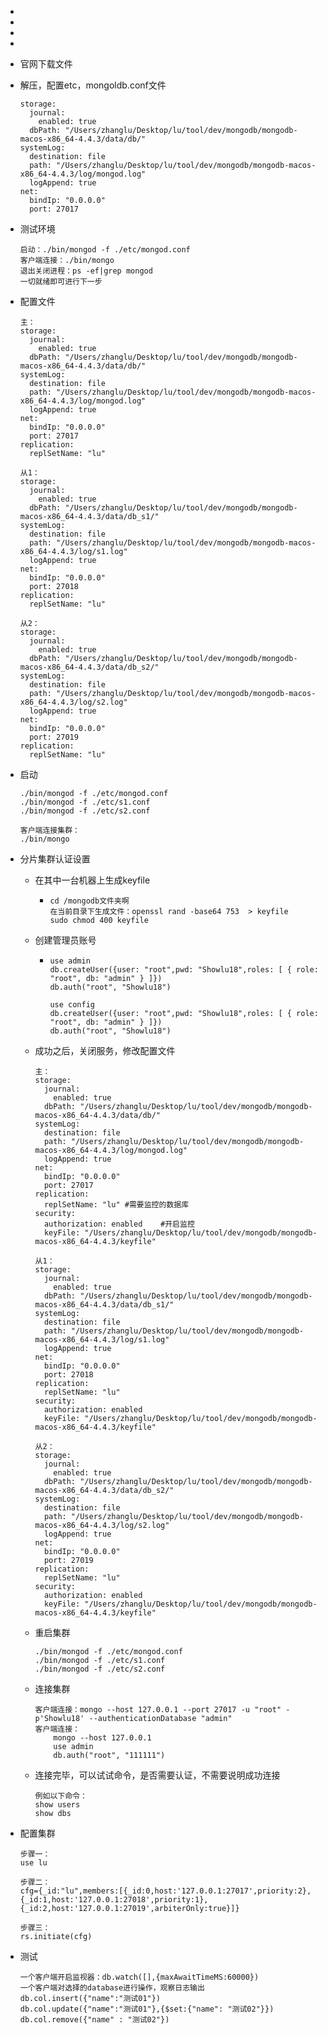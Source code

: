 - [先搭建集群，该操作需要集群环境，主通知从]: https://blog.csdn.net/zhangcongyi420/article/details/92738646

- [shell体验]: https://cloud.tencent.com/developer/article/1711794

- [代码案例]: https://blog.csdn.net/qq_35561207/article/details/85201501

- [集群用户角色权限]: https://www.cnblogs.com/woxingwoxue/p/9888897.html

  

- 官网下载文件

- 解压，配置etc，mongoldb.conf文件

  ```shell
  storage:
    journal:
      enabled: true
    dbPath: "/Users/zhanglu/Desktop/lu/tool/dev/mongodb/mongodb-macos-x86_64-4.4.3/data/db/"
  systemLog:
    destination: file
    path: "/Users/zhanglu/Desktop/lu/tool/dev/mongodb/mongodb-macos-x86_64-4.4.3/log/mongod.log"
    logAppend: true
  net:
    bindIp: "0.0.0.0"
    port: 27017
  ```

- 测试环境

  ```shell
  启动：./bin/mongod -f ./etc/mongod.conf 
  客户端连接：./bin/mongo
  退出关闭进程：ps -ef|grep mongod 
  一切就绪即可进行下一步
  ```

- 配置文件

  ```shell
  主：
  storage:
    journal:
      enabled: true
    dbPath: "/Users/zhanglu/Desktop/lu/tool/dev/mongodb/mongodb-macos-x86_64-4.4.3/data/db/"
  systemLog:
    destination: file
    path: "/Users/zhanglu/Desktop/lu/tool/dev/mongodb/mongodb-macos-x86_64-4.4.3/log/mongod.log"
    logAppend: true
  net:
    bindIp: "0.0.0.0"
    port: 27017
  replication:
    replSetName: "lu"
  
  从1：
  storage:
    journal:
      enabled: true
    dbPath: "/Users/zhanglu/Desktop/lu/tool/dev/mongodb/mongodb-macos-x86_64-4.4.3/data/db_s1/"
  systemLog:
    destination: file
    path: "/Users/zhanglu/Desktop/lu/tool/dev/mongodb/mongodb-macos-x86_64-4.4.3/log/s1.log"
    logAppend: true
  net:
    bindIp: "0.0.0.0"
    port: 27018
  replication:
    replSetName: "lu"
  
  从2：
  storage:
    journal:
      enabled: true
    dbPath: "/Users/zhanglu/Desktop/lu/tool/dev/mongodb/mongodb-macos-x86_64-4.4.3/data/db_s2/"
  systemLog:
    destination: file
    path: "/Users/zhanglu/Desktop/lu/tool/dev/mongodb/mongodb-macos-x86_64-4.4.3/log/s2.log"
    logAppend: true
  net:
    bindIp: "0.0.0.0"
    port: 27019
  replication:
    replSetName: "lu"
  ```

- 启动

  ```shell
  ./bin/mongod -f ./etc/mongod.conf 
  ./bin/mongod -f ./etc/s1.conf 
  ./bin/mongod -f ./etc/s2.conf 
  
  客户端连接集群：
  ./bin/mongo
  ```

- 分片集群认证设置

  - 在其中一台机器上生成keyfile

    - ```
      cd /mongodb文件夹啊
      在当前目录下生成文件：openssl rand -base64 753  > keyfile
      sudo chmod 400 keyfile
      ```

  - 创建管理员账号

    - ```
      use admin
      db.createUser({user: "root",pwd: "Showlu18",roles: [ { role: "root", db: "admin" } ]})
      db.auth("root", "Showlu18")
      
      use config
      db.createUser({user: "root",pwd: "Showlu18",roles: [ { role: "root", db: "admin" } ]})
      db.auth("root", "Showlu18")
      ```

  - 成功之后，关闭服务，修改配置文件

    ```
    主：
    storage:
      journal:
        enabled: true
      dbPath: "/Users/zhanglu/Desktop/lu/tool/dev/mongodb/mongodb-macos-x86_64-4.4.3/data/db/"
    systemLog:
      destination: file
      path: "/Users/zhanglu/Desktop/lu/tool/dev/mongodb/mongodb-macos-x86_64-4.4.3/log/mongod.log"
      logAppend: true
    net:
      bindIp: "0.0.0.0"
      port: 27017
    replication:
      replSetName: "lu" #需要监控的数据库
    security:
      authorization: enabled	#开启监控
      keyFile: "/Users/zhanglu/Desktop/lu/tool/dev/mongodb/mongodb-macos-x86_64-4.4.3/keyfile"
    
    从1：
    storage:
      journal:
        enabled: true
      dbPath: "/Users/zhanglu/Desktop/lu/tool/dev/mongodb/mongodb-macos-x86_64-4.4.3/data/db_s1/"
    systemLog:
      destination: file
      path: "/Users/zhanglu/Desktop/lu/tool/dev/mongodb/mongodb-macos-x86_64-4.4.3/log/s1.log"
      logAppend: true
    net:
      bindIp: "0.0.0.0"
      port: 27018
    replication:
      replSetName: "lu"
    security:
      authorization: enabled
      keyFile: "/Users/zhanglu/Desktop/lu/tool/dev/mongodb/mongodb-macos-x86_64-4.4.3/keyfile"
    
    从2：
    storage:
      journal:
        enabled: true
      dbPath: "/Users/zhanglu/Desktop/lu/tool/dev/mongodb/mongodb-macos-x86_64-4.4.3/data/db_s2/"
    systemLog:
      destination: file
      path: "/Users/zhanglu/Desktop/lu/tool/dev/mongodb/mongodb-macos-x86_64-4.4.3/log/s2.log"
      logAppend: true
    net:
      bindIp: "0.0.0.0"
      port: 27019
    replication:
      replSetName: "lu"
    security:
      authorization: enabled
      keyFile: "/Users/zhanglu/Desktop/lu/tool/dev/mongodb/mongodb-macos-x86_64-4.4.3/keyfile"
    ```

  - 重启集群

    ```
    ./bin/mongod -f ./etc/mongod.conf 
    ./bin/mongod -f ./etc/s1.conf 
    ./bin/mongod -f ./etc/s2.conf 
    ```

  - 连接集群

    ```
    客户端连接：mongo --host 127.0.0.1 --port 27017 -u "root" -p'Showlu18' --authenticationDatabase "admin"
    客户端连接：
    	mongo --host 127.0.0.1  
    	use admin  
    	db.auth("root", "111111")
    ```

  - 连接完毕，可以试试命令，是否需要认证，不需要说明成功连接

    ```
    例如以下命令：
    show users
    show dbs
    ```

- 配置集群

  ```shell
  步骤一：
  use lu
  
  步骤二：
  cfg={_id:"lu",members:[{_id:0,host:'127.0.0.1:27017',priority:2},{_id:1,host:'127.0.0.1:27018',priority:1},{_id:2,host:'127.0.0.1:27019',arbiterOnly:true}]}
  
  步骤三：
  rs.initiate(cfg)
  ```

- 测试

  ```shell
  一个客户端开启监视器：db.watch([],{maxAwaitTimeMS:60000})
  一个客户端对选择的database进行操作，观察日志输出
  db.col.insert({"name":"测试01"})
  db.col.update({"name":"测试01"},{$set:{"name": "测试02"}})
  db.col.remove({"name" : "测试02"})
  ```